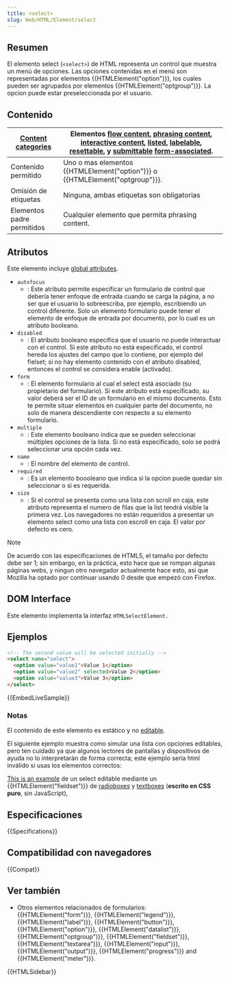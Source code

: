 ```yaml
---
title: <select>
slug: Web/HTML/Element/select
---
```


## Resumen

El elemento select (`<select>`) de HTML representa un control que muestra un menú de opciones. Las opciones contenidas en el menú son representadas por elementos {{HTMLElement("option")}}, los cuales pueden ser agrupados por elementos {{HTMLElement("optgroup")}}. La opcion puede estar preseleccionada por el usuario.

## Contenido

| [Content categories](/es/docs/Web/HTML/Content_categories) | Elementos [flow content](/es/docs/Web/HTML/Content_categories#flow_content), [phrasing content](/es/docs/Web/HTML/Content_categories#phrasing_content), [interactive content](/es/docs/Web/HTML/Content_categories#interactive_content), [listed](/es/docs/Web/HTML/Content_categories#form_listed), [labelable](/es/docs/Web/HTML/Content_categories#form_labelable), [resettable](/es/docs/Web/HTML/Content_categories#form_resettable), y [submittable](/es/docs/Web/HTML/Content_categories#form_submittable) [form-associated](/es/docs/Web/HTML/Content_categories#form-associated_). |
| ---------------------------------------------------------- | ------------------------------------------------------------------------------------------------------------------------------------------------------------------------------------------------------------------------------------------------------------------------------------------------------------------------------------------------------------------------------------------------------------------------------------------------------------------------------------------------------------------------------------------------------------------------------------------- |
| Contenido permitido                                        | Uno o mas elementos {{HTMLElement("option")}} o {{HTMLElement("optgroup")}}.                                                                                                                                                                                                                                                                                                                                                                                                                                                                                                                |
| Omisión de etiquetas                                       | Ninguna, ambas etiquetas son obligatorias                                                                                                                                                                                                                                                                                                                                                                                                                                                                                                                                                   |
| Elementos padre permitidos                                 | Cualquier elemento que permita phrasing content.                                                                                                                                                                                                                                                                                                                                                                                                                                                                                                                                            |

## Atributos

Este elemento incluye [global attributes](/es/docs/Web/HTML/Global_attributes).

- `autofocus`
  - : Este atributo permite especificar un formulario de control que debería tener enfoque de entrada cuando se carga la página, a no ser que el usuario lo sobreescriba, por ejemplo, escribiendo un control diferente. Solo un elemento formulario puede tener el elemento de enfoque de entrada por documento, por lo cual es un atributo booleano.
- `disabled`
  - : El atributo booleano especifica que el usuario no puede interactuar con el control. Si este atributo no está especificado, el control hereda los ajustes del campo que lo contiene, por ejemplo del fielset; si no hay elemento contenido con el atributo disabled, entonces el control se considera enable (activado).
- `form`
  - : El elemento formulario al cual el select está asociado (su propietario del formulario). Si este atributo está especificado, su valor deberá ser el ID de un formulario en el mismo documento. Esto te permite situar elementos en cualquier parte del documento, no solo de manera descendiente con respecto a su elemento formulario.
- `multiple`
  - : Este elemento booleano indica que se pueden seleccionar múltiples opciones de la lista. Si no está especificado, solo se podrá seleccionar una opción cada vez.
- `name`
  - : El nombre del elemento de control.
- `required`
  - : Es un elemento boooleano que indica si la opcion puede quedar sin seleccionar o si es requerida.
- `size`
  - : Si el control se presenta como una lista con scroll en caja, este atributo representa el numero de filas que la list tendrá visible la primera vez. Los navegadores no están requeridos a presentar un elemento select como una lista con escroll en caja. El valor por defecto es cero.

> [!NOTE]
> De acuerdo con las especificaciones de HTML5, el tamaño por defecto debe ser 1; sin embargo, en la práctica, esto hace que se rompan algunas páginas webs, y ningun otro navegador actualmente hace esto, así que Mozilla ha optado por continuar usando 0 desde que empezó con Firefox.

## DOM Interface

Este elemento implementa la interfaz `HTMLSelectElement.`

## Ejemplos

```html
<!-- The second value will be selected initially -->
<select name="select">
  <option value="value1">Value 1</option>
  <option value="value2" selected>Value 2</option>
  <option value="value3">Value 3</option>
</select>
```

{{EmbedLiveSample}}

### Notas

El contenido de este elemento es estático y no [editable](/es/docs/Web/HTML/Global_attributes/contenteditable).

El siguiente ejemplo muestra como simular una lista con opciones editables, pero ten cuidado ya que algunos lectores de pantallas y dispositivos de ayuda no lo interpretarán de forma correcta; este ejemplo sería html inválido si usas los elementos correctos:

[This is an example](/files/4563/editable_select.html) de un select editable mediante un {{HTMLElement("fieldset")}} de [radioboxes](/es/docs/Web/HTML/Element/Input) y [textboxes](/es/docs/Web/HTML/Element/Input) (**escrito en CSS puro**, sin JavaScript),

## Especificaciones

{{Specifications}}

## Compatibilidad con navegadores

{{Compat}}

## Ver también

- Otros elementos relacionados de formularios: {{HTMLElement("form")}}, {{HTMLElement("legend")}}, {{HTMLElement("label")}}, {{HTMLElement("button")}}, {{HTMLElement("option")}}, {{HTMLElement("datalist")}}, {{HTMLElement("optgroup")}}, {{HTMLElement("fieldset")}}, {{HTMLElement("textarea")}}, {{HTMLElement("input")}}, {{HTMLElement("output")}}, {{HTMLElement("progress")}} and {{HTMLElement("meter")}}.

{{HTMLSidebar}}
